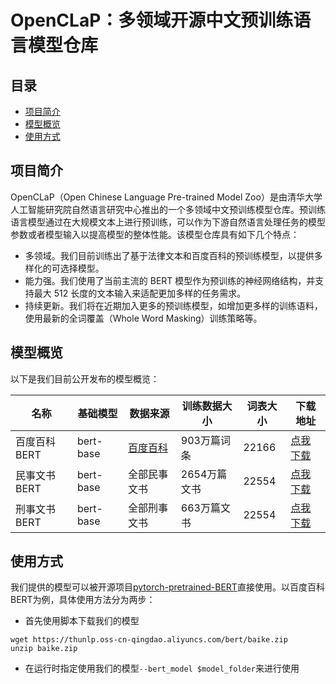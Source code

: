 # OpenCLaP：多领域开源中文预训练语言模型仓库

## 目录
* [项目简介](#项目简介)
* [模型概览](#模型概览)
* [使用方式](#使用方式)

## 项目简介

OpenCLaP（Open Chinese Language Pre-trained Model Zoo）是由清华大学人工智能研究院自然语言研究中心推出的一个多领域中文预训练模型仓库。预训练语言模型通过在大规模文本上进行预训练，可以作为下游自然语言处理任务的模型参数或者模型输入以提高模型的整体性能。该模型仓库具有如下几个特点：

- 多领域。我们目前训练出了基于法律文本和百度百科的预训练模型，以提供多样化的可选择模型。
- 能力强。我们使用了当前主流的 BERT 模型作为预训练的神经网络结构，并支持最大 512 长度的文本输入来适配更加多样的任务需求。
- 持续更新。我们将在近期加入更多的预训练模型，如增加更多样的训练语料，使用最新的全词覆盖（Whole Word Masking）训练策略等。

## 模型概览

以下是我们目前公开发布的模型概览：

| 名称         | 基础模型  | 数据来源                            | 训练数据大小 | 词表大小 | 下载地址 |
| ------------ | --------- | ----------------------------------- | ------------ | -------- | -------- |
| 百度百科BERT | bert-base | [百度百科](http://baike.baidu.com/) | 903万篇词条  | 22166    | [点我下载](https://thunlp.oss-cn-qingdao.aliyuncs.com/bert/baike.zip)     |
| 民事文书BERT | bert-base | 全部民事文书                        | 2654万篇文书 | 22554    | [点我下载](https://thunlp.oss-cn-qingdao.aliyuncs.com/bert/ms.zip)     |
| 刑事文书BERT | bert-base | 全部刑事文书                        | 663万篇文书  | 22554    | [点我下载](https://thunlp.oss-cn-qingdao.aliyuncs.com/bert/xs.zip)     |

## 使用方式

我们提供的模型可以被开源项目[pytorch-pretrained-BERT](https://github.com/huggingface/pytorch-pretrained-BERT)直接使用。以百度百科BERT为例，具体使用方法分为两步：

* 首先使用脚本下载我们的模型

```
wget https://thunlp.oss-cn-qingdao.aliyuncs.com/bert/baike.zip
unzip baike.zip
```

* 在运行时指定使用我们的模型`--bert_model $model_folder`来进行使用
